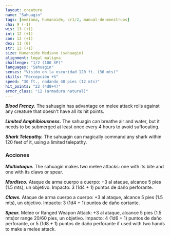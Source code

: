 ```yaml
---
layout: creature
name: "Sahuagin"
tags: [mediana, humanoide, cr1/2, manual-de-monstruos]
cha: 9 (-1)
wis: 13 (+1)
int: 12 (+1)
con: 12 (+1)
dex: 11 (0)
str: 13 (+1)
size: Humanoide Mediano (sahuagin)
alignment: legal maligna
challenge: "1/2 (100 XP)"
languages: "Sahuagin"
senses: "Visión en la oscuridad 120 ft. (36 mts)"
skills: "Percepción +5"
speed: "30 ft., nadando 40 pies (12 mts)"
hit_points: "22 (4d8+4)"
armor_class: "12 (armadura natural)"
---
```


***Blood Frenzy.*** The sahuagin has advantage on melee attack rolls against any creature that doesn't have all its hit points.

***Limited Amphibiousness.*** The sahuagin can breathe air and water, but it needs to be submerged at least once every 4 hours to avoid suffocating.

***Shark Telepathy.*** The sahuagin can magically command any shark within 120 feet of it, using a limited telepathy.

### Acciones

***Multiataque.*** The sahuagin makes two melee attacks: one with its bite and one with its claws or spear.

***Mordisco.*** Ataque de arma cuerpo a cuerpo: +3 al ataque, alcance 5 pies (1.5 mts), un objetivo. Impacto: 3 (1d4 + 1) puntos de daño perforante.

***Claws.*** Ataque de arma cuerpo a cuerpo: +3 al ataque, alcance 5 pies (1.5 mts), un objetivo. Impacto: 3 (1d4 + 1) puntos de daño cortante.

***Spear.*** Melee or Ranged Weapon Attack: +3 al ataque, alcance 5 pies (1.5 mts)or range 20/60 pies, un objetivo. Impacto: 4 (1d6 + 1) puntos de daño perforante, or 5 (1d8 + 1) puntos de daño perforante if used with two hands to make a melee attack.